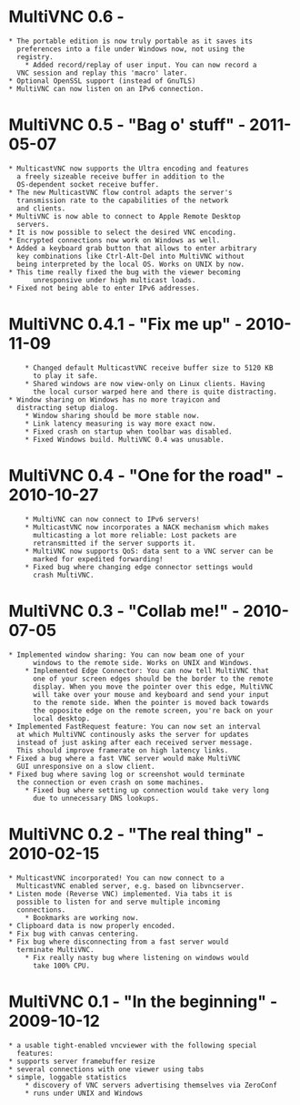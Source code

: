 # MultiVNC 0.6 -
	* The portable edition is now truly portable as it saves its
 	  preferences into a file under Windows now, not using the
	  registry.
        * Added record/replay of user input. You can now record a
	  VNC session and replay this 'macro' later.
	* Optional OpenSSL support (instead of GnuTLS)
	* MultiVNC can now listen on an IPv6 connection.

# MultiVNC 0.5 - "Bag o' stuff" - 2011-05-07
	* MulticastVNC now supports the Ultra encoding and features
	  a freely sizeable receive buffer in addition to the 
	  OS-dependent socket receive buffer.
	* The new MulticastVNC flow control adapts the server's
	  transmission rate to the capabilities of the network
	  and clients.
	* MultiVNC is now able to connect to Apple Remote Desktop
	  servers.
	* It is now possible to select the desired VNC encoding.
	* Encrypted connections now work on Windows as well.
	* Added a keyboard grab button that allows to enter arbitrary
	  key combinations like Ctrl-Alt-Del into MultiVNC without
	  being interpreted by the local OS. Works on UNIX by now.
	* This time really fixed the bug with the viewer becoming
          unresponsive under high multicast loads.
	* Fixed not being able to enter IPv6 addresses.

# MultiVNC 0.4.1 - "Fix me up" - 2010-11-09
        * Changed default MulticastVNC receive buffer size to 5120 KB
          to play it safe.
        * Shared windows are now view-only on Linux clients. Having 
          the local cursor warped here and there is quite distracting.
	* Window sharing on Windows has no more trayicon and 
	  distracting setup dialog.
        * Window sharing should be more stable now.
        * Link latency measuring is way more exact now.
        * Fixed crash on startup when toolbar was disabled.
        * Fixed Windows build. MultiVNC 0.4 was unusable.

# MultiVNC 0.4 - "One for the road" - 2010-10-27
        * MultiVNC can now connect to IPv6 servers!
        * MulticastVNC now incorporates a NACK mechanism which makes
          multicasting a lot more reliable: Lost packets are 
          retransmitted if the server supports it.
        * MultiVNC now supports QoS: data sent to a VNC server can be
          marked for expedited forwarding!
        * Fixed bug where changing edge connector settings would
          crash MultiVNC.

# MultiVNC 0.3 - "Collab me!" - 2010-07-05
	* Implemented window sharing: You can now beam one of your 
          windows to the remote side. Works on UNIX and Windows.
        * Implemented Edge Connector: You can now tell MultiVNC that
          one of your screen edges should be the border to the remote
          display. When you move the pointer over this edge, MultiVNC
          will take over your mouse and keyboard and send your input 
          to the remote side. When the pointer is moved back towards 
          the opposite edge on the remote screen, you're back on your
          local desktop.
 	* Implemented FastRequest feature: You can now set an interval
 	  at which MultiVNC continously asks the server for updates
	  instead of just asking after each received server message.
	  This should improve framerate on high latency links.
	* Fixed a bug where a fast VNC server would make MultiVNC
	  GUI unresponsive on a slow client.
	* Fixed bug where saving log or screenshot would terminate
	  the connection or even crash on some machines.
        * Fixed bug where setting up connection would take very long
          due to unnecessary DNS lookups.


# MultiVNC 0.2 - "The real thing" - 2010-02-15
	* MulticastVNC incorporated! You can now connect to a
 	  MulticastVNC enabled server, e.g. based on libvncserver.
	* Listen mode (Reverse VNC) implemented. Via tabs it is
	  possible to listen for and serve multiple incoming
	  connections.
        * Bookmarks are working now.
	* Clipboard data is now properly encoded.
	* Fix bug with canvas centering.
	* Fix bug where disconnecting from a fast server would 
 	  terminate MultiVNC.
        * Fix really nasty bug where listening on windows would
          take 100% CPU.


# MultiVNC 0.1 - "In the beginning" - 2009-10-12
	* a usable tight-enabled vncviewer with the following special
	  features:
	* supports server framebuffer resize
	* several connections with one viewer using tabs
	* simple, loggable statistics
        * discovery of VNC servers advertising themselves via ZeroConf
        * runs under UNIX and Windows

